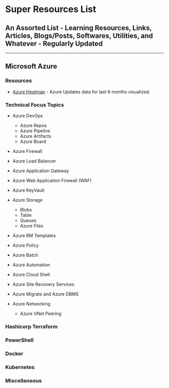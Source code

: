 
# **Super Resources List**

## **An Assorted List - Learning Resources, Links, Articles, Blogs/Posts, Softwares, Utilities, and Whatever** - **Regularly Updated**

---

## **Microsoft Azure**

### **Resources**

- [Azure Heatmap](https://azureheatmap.azurewebsites.net/) - Azure Updates data for last 6 months visualized.

### **Technical Focus Topics**

- Azure DevOps
  - Azure Repos
  - Azure Pipeline
  - Azure Artifacts
  - Azure Board

- Azure Firewall

- Azure Load Balancer

- Azure Application Gateway

- Azure Web Application Firewall (WAF)

- Azure KeyVault

- Azure Storage
  - Blobs
  - Table
  - Queues
  - Azure Files

- Azure RM Templates

- Azure Policy

- Azure Batch

- Azure Automation

- Azure Cloud Shell

- Azure Site Recovery Services

- Azure Migrate and Azure DBMS

- Azure Networking
  - Azure VNet Peering

### **Hashicorp Terraform**

### **PowerShell**

### **Docker**

### **Kubernetes**

### **Miscellaneous**
